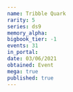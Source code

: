 ```yaml
---
name: Tribble Quark
rarity: 5
series: ds9
memory_alpha:
bigbook_tier: -1
events: 31
in_portal:
date: 03/06/2021
obtained: Event
mega: true
published: true
---
```



